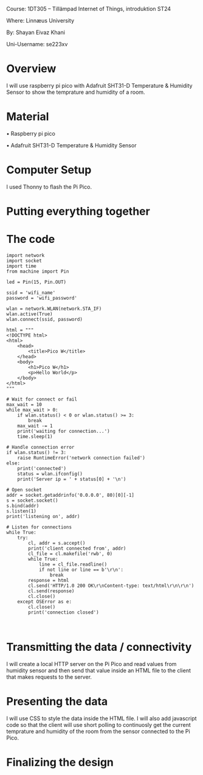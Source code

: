 Course: 1DT305 – Tillämpad Internet of Things, introduktion ST24

Where: Linnæus University

By: Shayan Eivaz Khani

Uni-Username: se223xv



# Overview

I will use raspberry pi pico with Adafruit SHT31-D Temperature & Humidity Sensor to show the temprature and humidity of a room.

# Material

• Raspberry pi pico

• Adafruit SHT31-D Temperature & Humidity Sensor


# Computer Setup

I used Thonny to flash the Pi Pico.

# Putting everything together


# The code
```
import network
import socket
import time
from machine import Pin

led = Pin(15, Pin.OUT)

ssid = 'wifi_name'
password = 'wifi_password'

wlan = network.WLAN(network.STA_IF)
wlan.active(True)
wlan.connect(ssid, password)

html = """
<!DOCTYPE html>
<html>
    <head>
        <title>Pico W</title>
    </head>
    <body>
        <h1>Pico W</h1>
        <p>Hello World</p>
    </body>
</html>
"""

# Wait for connect or fail
max_wait = 10
while max_wait > 0:
    if wlan.status() < 0 or wlan.status() >= 3:
        break
    max_wait -= 1
    print('waiting for connection...')
    time.sleep(1)

# Handle connection error
if wlan.status() != 3:
    raise RuntimeError('network connection failed')
else:
    print('connected')
    status = wlan.ifconfig()
    print('Server ip = ' + status[0] + '\n')

# Open socket
addr = socket.getaddrinfo('0.0.0.0', 80)[0][-1]
s = socket.socket()
s.bind(addr)
s.listen(1)
print('listening on', addr)

# Listen for connections
while True:
    try:
        cl, addr = s.accept()
        print('client connected from', addr)
        cl_file = cl.makefile('rwb', 0)
        while True:
            line = cl_file.readline()
            if not line or line == b'\r\n':
                break
        response = html
        cl.send('HTTP/1.0 200 OK\r\nContent-type: text/html\r\n\r\n')
        cl.send(response)
        cl.close()
    except OSError as e:
        cl.close()
        print('connection closed')



```


# Transmitting the data / connectivity
I will create a local HTTP server on the Pi Pico and read values from humidity sensor and then send that value inside an HTML file to the client that makes requests to the server.

# Presenting the data

I will use CSS to style the data inside the HTML file. I will also add javascript code so that the client will use short polling to continuosly get the current temprature and humidity of the room from the sensor connected to the Pi Pico.

# Finalizing the design
